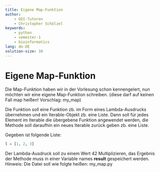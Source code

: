 ```yaml
---
title: Eigene Map-Funktion
author:
    - GDI-Tutoren
    - Christopher Schölzel
keywords:
    - python
    - semester-1
    - bioinformatics
lang: de-DE
solution-size: 10
---
```


# Eigene Map-Funktion

Die Map-Funktion haben wir in der Vorlesung schon kennengelert, nun möchten wir eine eigene Map-Funktion schreiben.
(diese darf auf keinen Fall map heißen! Vorschlag: my_map)


Die Funktion soll eine Funktion zb. im Form eines Lambda-Ausdrucks übernehmen und ein Iterable-Objekt zb. eine Liste.
Dann soll für jedes Element im Iterable die übergebene Funktion angewendet werden, die Methode soll daraufhin ein neues Iterable zurück geben zb. eine Liste.

Gegeben ist folgende Liste: 
```Python 
l = [1, 2, 3]
```
Der Lambda-Ausdruck soll zu einem Wert 42 Multiplizieren, das Ergebnis der Methode muss in einer Variable names **result** gespeichert werden.
Hinweis: Die Datei soll wie folgte heißen: my_map.py